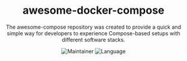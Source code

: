 
<div align="center">
<h1 align="center"> awesome-docker-compose </h1>
<p align="center">
The awesome-compose repository was created to provide a quick and simple way for developers to experience Compose-based setups with different software stacks.
</p>
<p align="center">
  <img src="https://img.shields.io/badge/Maintainer-cyril@liaosirui.com-blue.svg" alt="Maintainer">
  <img src="https://img.shields.io/badge/Language-DockerCompose-green.svg" alt="Language">
</p>
</div>
